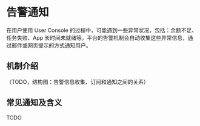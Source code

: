 # 告警通知

在用户使用 User Console 的过程中，可能遇到一些异常状况，包括：余额不足、任务失败、App 长时间未就绪等。平台的告警机制会自动收集这些异常信息，通过邮件或网页提示的方式通知用户。

## 机制介绍

（TODO，结构图：告警信息收集、订阅和通知之间的关系）

## 常见通知及含义

TODO
